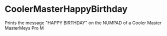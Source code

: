 # CoolerMasterHappyBirthday
Prints the message "HAPPY BIRTHDAY" on the NUMPAD of a Cooler Master MasterMeys Pro M
